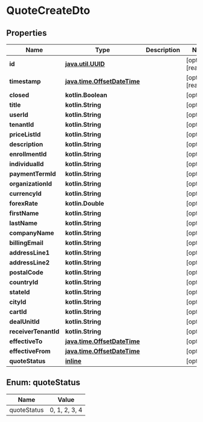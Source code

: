 
# QuoteCreateDto

## Properties
| Name | Type | Description | Notes |
| ------------ | ------------- | ------------- | ------------- |
| **id** | [**java.util.UUID**](java.util.UUID.md) |  |  [optional] [readonly] |
| **timestamp** | [**java.time.OffsetDateTime**](java.time.OffsetDateTime.md) |  |  [optional] [readonly] |
| **closed** | **kotlin.Boolean** |  |  [optional] |
| **title** | **kotlin.String** |  |  [optional] |
| **userId** | **kotlin.String** |  |  [optional] |
| **tenantId** | **kotlin.String** |  |  [optional] |
| **priceListId** | **kotlin.String** |  |  [optional] |
| **description** | **kotlin.String** |  |  [optional] |
| **enrollmentId** | **kotlin.String** |  |  [optional] |
| **individualId** | **kotlin.String** |  |  [optional] |
| **paymentTermId** | **kotlin.String** |  |  [optional] |
| **organizationId** | **kotlin.String** |  |  [optional] |
| **currencyId** | **kotlin.String** |  |  [optional] |
| **forexRate** | **kotlin.Double** |  |  [optional] |
| **firstName** | **kotlin.String** |  |  [optional] |
| **lastName** | **kotlin.String** |  |  [optional] |
| **companyName** | **kotlin.String** |  |  [optional] |
| **billingEmail** | **kotlin.String** |  |  [optional] |
| **addressLine1** | **kotlin.String** |  |  [optional] |
| **addressLine2** | **kotlin.String** |  |  [optional] |
| **postalCode** | **kotlin.String** |  |  [optional] |
| **countryId** | **kotlin.String** |  |  [optional] |
| **stateId** | **kotlin.String** |  |  [optional] |
| **cityId** | **kotlin.String** |  |  [optional] |
| **cartId** | **kotlin.String** |  |  [optional] |
| **dealUnitId** | **kotlin.String** |  |  [optional] |
| **receiverTenantId** | **kotlin.String** |  |  [optional] |
| **effectiveTo** | [**java.time.OffsetDateTime**](java.time.OffsetDateTime.md) |  |  [optional] |
| **effectiveFrom** | [**java.time.OffsetDateTime**](java.time.OffsetDateTime.md) |  |  [optional] |
| **quoteStatus** | [**inline**](#QuoteStatus) |  |  [optional] |


<a id="QuoteStatus"></a>
## Enum: quoteStatus
| Name | Value |
| ---- | ----- |
| quoteStatus | 0, 1, 2, 3, 4 |



